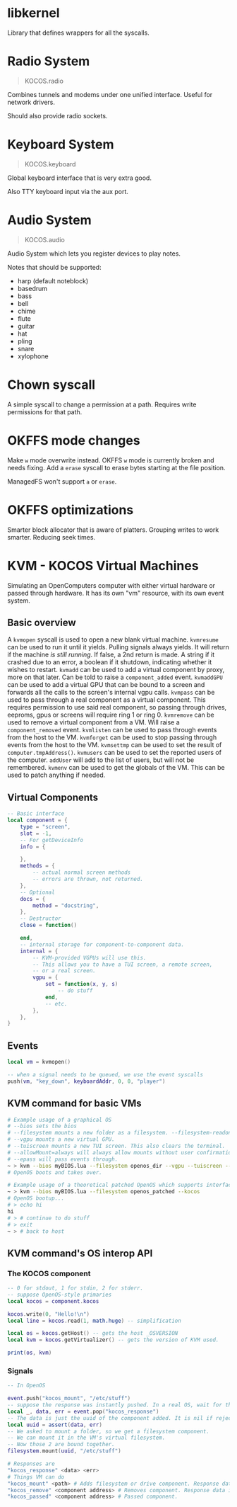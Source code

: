 # libkernel

Library that defines wrappers for all the syscalls.

# Radio System
> KOCOS.radio

Combines tunnels and modems under one unified interface.
Useful for network drivers.

Should also provide radio sockets.

# Keyboard System
> KOCOS.keyboard

Global keyboard interface that is very extra good.

Also TTY keyboard input via the aux port.

# Audio System
> KOCOS.audio

Audio System which lets you register devices to play notes.

Notes that should be supported:
- harp (default noteblock)
- basedrum
- bass
- bell
- chime
- flute
- guitar
- hat
- pling
- snare
- xylophone

# Chown syscall

A simple syscall to change a permission at a path.
Requires write permissions for that path.

# OKFFS mode changes

Make `w` mode overwrite instead. OKFFS `w` mode is currently broken and needs fixing.
Add a `erase` syscall to erase bytes starting at the file position.

ManagedFS won't support `a` or `erase`.

# OKFFS optimizations

Smarter block allocator that is aware of platters.
Grouping writes to work smarter.
Reducing seek times.

# KVM - KOCOS Virtual Machines

Simulating an OpenComputers computer with either virtual hardware or passed through hardware.
It has its own "vm" resource, with its own event system.

## Basic overview

A `kvmopen` syscall is used to open a new blank virtual machine.
`kvmresume` can be used to run it until it yields. Pulling signals always yields.
It will return if the machine *is still running*. If false, a 2nd return is made.
A string if it crashed due to an error, a boolean if it shutdown, indicating whether it wishes to restart.
`kvmadd` can be used to add a virtual component by proxy, more on that later.
Can be told to raise a `component_added` event.
`kvmaddGPU` can be used to add a virtual GPU that can be bound to a screen and forwards all the
calls to the screen's internal vgpu calls.
`kvmpass` can be used to pass through a real component as a virtual component. This requires
permission to use said real component, so passing through drives, eeproms, gpus or screens will require
ring 1 or ring 0.
`kvmremove` can be used to remove a virtual component from a VM. Will raise a `component_removed` event.
`kvmlisten` can be used to pass through events from the host to the VM.
`kvmforget` can be used to stop passing through events from the host to the VM.
`kvmsettmp` can be used to set the result of `computer.tmpAddress()`.
`kvmusers` can be used to set the reported users of the computer. `addUser` will add to the list of users,
but will not be remembered.
`kvmenv` can be used to get the globals of the VM. This can be used to patch anything if needed.

## Virtual Components

```lua
-- Basic interface
local component = {
    type = "screen",
    slot = -1,
    -- For getDeviceInfo
    info = {

    },
    methods = {
        -- actual normal screen methods
        -- errors are thrown, not returned.
    },
    -- Optional
    docs = {
        method = "docstring",
    },
    -- Destructor
    close = function()

    end,
    -- internal storage for component-to-component data.
    internal = {
        -- KVM-provided VGPUs will use this.
        -- This allows you to have a TUI screen, a remote screen,
        -- or a real screen.
        vgpu = {
            set = function(x, y, s)
                -- do stuff
            end,
            -- etc.
        },
    },
}
```

## Events

```lua
local vm = kvmopen()

-- when a signal needs to be queued, we use the event syscalls
push(vm, "key_down", keyboardAddr, 0, 0, "player")
```

## KVM command for basic VMs

```sh
# Example usage of a graphical OS
# --bios sets the bios
# --filesystem mounts a new folder as a filesystem. --filesystem-readonly would be used for read only filesystems.
# --vgpu mounts a new virtual GPU.
# --tuiscreen mounts a new TUI screen. This also clears the terminal.
# --allowMount=always will always allow mounts without user confirmation.
# --epass will pass events through.
~ > kvm --bios myBIOS.lua --filesystem openos_dir --vgpu --tuiscreen --allowMount=always --epass key_down --epass key_up
# OpenOS boots and takes over.
```

```sh
# Example usage of a theoretical patched OpenOS which supports interfacing with the KOCOS component.
~ > kvm --bios myBIOS.lua --filesystem openos_patched --kocos
# OpenOS bootup...
# > echo hi
hi
# > # continue to do stuff
# > exit
~ > # back to host
```

## KVM command's OS interop API

### The KOCOS component

```lua
-- 0 for stdout, 1 for stdin, 2 for stderr.
-- suppose OpenOS-style primaries
local kocos = component.kocos

kocos.write(0, "Hello!\n")
local line = kocos.read(1, math.huge) -- simplification

local os = kocos.getHost() -- gets the host _OSVERSION
local kvm = kocos.getVirtualizer() -- gets the version of KVM used.

print(os, kvm)
```

### Signals

```lua
-- In OpenOS

event.push("kocos_mount", "/etc/stuff")
-- suppose the response was instantly pushed. In a real OS, wait for this signal.
local _, data, err = event.pop("kocos_response")
-- The data is just the uuid of the component added. It is nil if rejected.
local uuid = assert(data, err)
-- We asked to mount a folder, so we get a filesystem component.
-- We can mount it in the VM's virtual filesystem.
-- Now those 2 are bound together.
filesystem.mount(uuid, "/etc/stuff")
```

```sh
# Responses are
"kocos_response" <data> <err>
# Things VM can do
"kocos_mount" <path> # Adds filesystem or drive component. Response data is path
"kocos_remove" <component address> # Removes component. Response data is a boolean
"kocos_passed" <component address> # Passed component.
```
